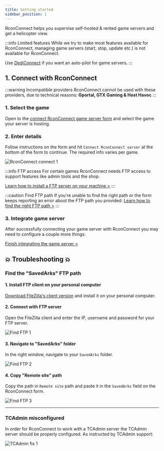 ```yaml
---
title: Getting started
sidebar_position: 1
---
```


RconConnect helps you supervise self-hosted & rented game servers and get a helicopter view.

:::info Limited features
While we try to make most features available for RconConnect, managing game servers (start, stop, update etc.) is not available for RconConnect.

Use [DediConnect](/getting_started/dediconnect/getting_started) if you want an auto-pilot for game servers.
:::



## 1. Connect with RconConnect

:::warning Incompatible providers
RconConnect cannot be used with these providers, due to technical reasons: __Gportal, GTX Gaming & Host Havoc__
:::

### 1. Select the game
Open to the [connect RconConnect game server form](https://dash.gameserverapp.com/order/gameserver/rconconnect) and select the game your server is hosting.

### 2. Enter details
Follow instructions on the form and hit `Connect RconConnect server` at the bottom of the form to continue. The required info varies per game.

![RconConnect connect 1](/img/getting_started/rconconnect/getting_started/connect_1.png)

:::info FTP access
For certain games RconConnect needs FTP access to support features like admin tools and the shop.

[Learn how to install a FTP server on your machine >](/getting_started/other/setup_ftp_server)
:::

:::caution Find FTP path
If you're unable to find the right path or the form keeps reporting an error about the FTP path you provided: [Learn how to find the right FTP path >](/getting_started/rconconnect/getting_started#find-the-savedarks-ftp-path)
:::

### 3. Integrate game server
After successfully connecting your game server with RconConnect you may need to configure a couple more things.

[Finish integrating the game server >](/getting_started/rconconnect/integrate)


## 💥 Troubleshooting 💥

### Find the "SavedArks" FTP path

#### 1. Install FTP client on your personal computer
[Download FileZilla's client version](https://filezilla-project.org/download.php?type=client) and install it on your personal computer.

#### 2. Connect with FTP server
Open the FileZilla client and enter the IP, username and password for your FTP server.

![Find FTP 1](/img/getting_started/rconconnect/getting_started/find_ftp_1.jpeg)

#### 3. Navigate to "SavedArks" folder
In the right window, navigate to your `SavedArks` folder.

![Find FTP 2](/img/getting_started/rconconnect/getting_started/find_ftp_2.jpeg)

#### 4. Copy "Remote site" path
Copy the path in `Remote site` path and paste it in the `SavedArks` field on the RconConnect form.

![Find FTP 3](/img/getting_started/rconconnect/getting_started/find_ftp_3.jpeg)

---

### TCAdmin misconfigured
In order for RconConnect to work with a TCAdmin server the TCAdmin server should be properly configured. As instructed by TCAdmin support:

![TCAdmin fix 1](/img/getting_started/rconconnect/getting_started/tcadmin_fix_1.png)

